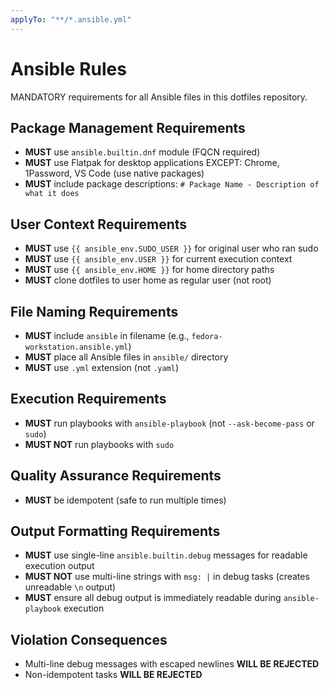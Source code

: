 ```yaml
---
applyTo: "**/*.ansible.yml"
---
```


# Ansible Rules

MANDATORY requirements for all Ansible files in this dotfiles repository.

## Package Management Requirements

- **MUST** use `ansible.builtin.dnf` module (FQCN required)
- **MUST** use Flatpak for desktop applications EXCEPT: Chrome, 1Password, VS Code (use native packages)
- **MUST** include package descriptions: `# Package Name - Description of what it does`

## User Context Requirements

- **MUST** use `{{ ansible_env.SUDO_USER }}` for original user who ran sudo
- **MUST** use `{{ ansible_env.USER }}` for current execution context
- **MUST** use `{{ ansible_env.HOME }}` for home directory paths
- **MUST** clone dotfiles to user home as regular user (not root)

## File Naming Requirements

- **MUST** include `ansible` in filename (e.g., `fedora-workstation.ansible.yml`)
- **MUST** place all Ansible files in `ansible/` directory
- **MUST** use `.yml` extension (not `.yaml`)

## Execution Requirements

- **MUST** run playbooks with `ansible-playbook` (not `--ask-become-pass` or `sudo`)
- **MUST NOT** run playbooks with `sudo`

## Quality Assurance Requirements

- **MUST** be idempotent (safe to run multiple times)

## Output Formatting Requirements

- **MUST** use single-line `ansible.builtin.debug` messages for readable execution output
- **MUST NOT** use multi-line strings with `msg: |` in debug tasks (creates unreadable `\n` output)
- **MUST** ensure all debug output is immediately readable during `ansible-playbook` execution

## Violation Consequences

- Multi-line debug messages with escaped newlines **WILL BE REJECTED**
- Non-idempotent tasks **WILL BE REJECTED**
